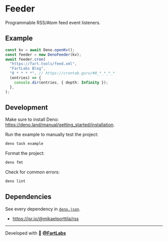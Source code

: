 # Feeder

Programmable RSS/Atom feed event listeners.

## Example

```ts
const kv = await Deno.openKv();
const feeder = new DenoFeeder(kv);
await feeder.cron(
  "https://fart.tools/feed.xml",
  "FartLabs Blog",
  "0 * * * *", // https://crontab.guru/#0_*_*_*_*
  (entries) => {
    console.dir(entries, { depth: Infinity });
  },
);
```

## Development

Make sure to install Deno:
<https://deno.land/manual/getting_started/installation>.

Run the example to manually test the project:

```sh
deno task example
```

Format the project:

```sh
deno fmt
```

Check for common errors:

```sh
deno lint
```

## Dependencies

See every dependency in [`deno.json`](./deno.json).

- <https://jsr.io/@mikaelporttila/rss>

---

Developed with 🧪 [**@FartLabs**](https://github.com/FartLabs)
